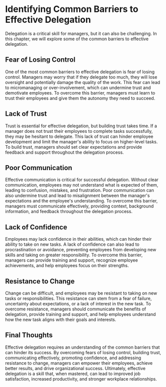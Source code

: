 Identifying Common Barriers to Effective Delegation
==========================================================================================================

Delegation is a critical skill for managers, but it can also be challenging. In this chapter, we will explore some of the common barriers to effective delegation.

Fear of Losing Control
----------------------

One of the most common barriers to effective delegation is fear of losing control. Managers may worry that if they delegate too much, they will lose oversight and potentially damage the quality of the work. This fear can lead to micromanaging or over-involvement, which can undermine trust and demotivate employees. To overcome this barrier, managers must learn to trust their employees and give them the autonomy they need to succeed.

Lack of Trust
-------------

Trust is essential for effective delegation, but building trust takes time. If a manager does not trust their employees to complete tasks successfully, they may be hesitant to delegate. This lack of trust can hinder employee development and limit the manager's ability to focus on higher-level tasks. To build trust, managers should set clear expectations and provide feedback and support throughout the delegation process.

Poor Communication
------------------

Effective communication is critical for successful delegation. Without clear communication, employees may not understand what is expected of them, leading to confusion, mistakes, and frustration. Poor communication can also undermine trust and lead to misalignment between the manager's expectations and the employee's understanding. To overcome this barrier, managers must communicate effectively, providing context, background information, and feedback throughout the delegation process.

Lack of Confidence
------------------

Employees may lack confidence in their abilities, which can hinder their ability to take on new tasks. A lack of confidence can also lead to procrastination or avoidance, preventing employees from developing new skills and taking on greater responsibility. To overcome this barrier, managers can provide training and support, recognize employee achievements, and help employees focus on their strengths.

Resistance to Change
--------------------

Change can be difficult, and employees may be resistant to taking on new tasks or responsibilities. This resistance can stem from a fear of failure, uncertainty about expectations, or a lack of interest in the new task. To overcome resistance, managers should communicate the benefits of delegation, provide training and support, and help employees understand how the new task aligns with their goals and interests.

Final Thoughts
--------------

Effective delegation requires an understanding of the common barriers that can hinder its success. By overcoming fears of losing control, building trust, communicating effectively, promoting confidence, and addressing resistance to change, managers can empower their employees, achieve better results, and drive organizational success. Ultimately, effective delegation is a skill that, when mastered, can lead to improved job satisfaction, increased productivity, and stronger workplace relationships.
